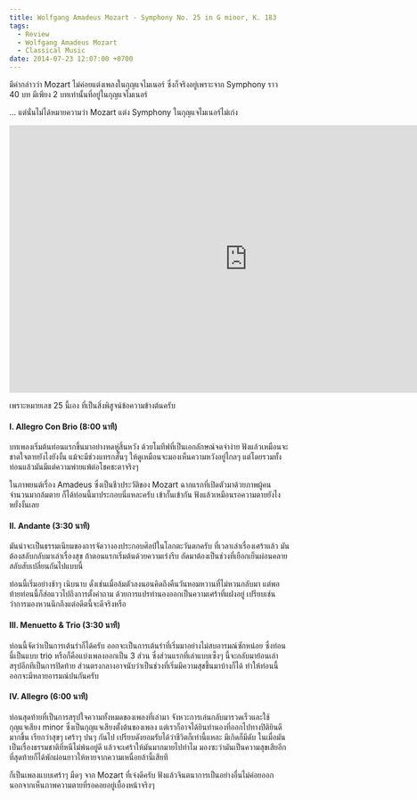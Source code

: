 ```yaml
---
title: Wolfgang Amadeus Mozart - Symphony No. 25 in G minor, K. 183
tags:
  - Review
  - Wolfgang Amadeus Mozart
  - Classical Music
date: 2014-07-23 12:07:00 +0700
---
```


มีคำกล่าวว่า Mozart ไม่ค่อยแต่งเพลงในกุญแจไมเนอร์ ซึ่งก็จริงอยู่เพราะจาก Symphony ราว 40 บท มีเพียง 2 บทเท่านั้นที่อยู่ในกุญแจไมเนอร์

... แต่นั่นไม่ได้หมายความว่า Mozart แต่ง Symphony ในกุญแจไมเนอร์ไม่เก่ง

<iframe width="853" height="480" src="https://www.youtube.com/embed/Vh-7NZbg65M" frameborder="0" allowfullscreen></iframe>

เพราะหมายเลข 25 นี้เอง ที่เป็นสิ่งพิสูจน์ข้อความข้างต้นครับ

#### I. Allegro Con Brio (8:00 นาที)

บทเพลงเริ่มต้นท่อนแรกขึ้นมาอย่างหดหู่สิ้นหวัง ด้วยโมทีฟที่เป็นเอกลักษณ์จดจำง่าย ฟังแล้วเหมือนจะขาดใจตายยังไงยังงั้น แม้จะมีช่วงแทรกสั้นๆ ให้ดูเหมือนจะมองเห็นความหวังอยู่ไกลๆ แต่โดยรวมทั้งท่อนแล้วมันมีแต่ความพ่ายแพ้ต่อโชคชะตาจริงๆ

ในภาพยนต์เรื่อง Amadeus ซึ่งเป็นชีวประวัติของ Mozart ฉากแรกที่เปิดตัวมาด้วยภาพผู้คนจำนวนมากล้มตาย ก็ได้ท่อนนี้มาประกอบนี่แหละครับ เข้ากั๊นเข้ากัน ฟังแล้วเหมือนรอความตายยังไงหยั่งงั้นเลย

#### II. Andante (3:30 นาที)

มันน่าจะเป็นธรรมเนียมของการจัดวางองประกอบศิลป์ในโลกตะวันตกครับ ที่เวลาเล่าเรื่องเศร้าแล้ว มันต้องสลับกลับมาเล่าเรื่องสุข ถ้าตอนแรกเริ่มต้นด้วยความเร่งรีบ ถัดมาต้องเป็นช่วงที่เยือกเย็นผ่อนคลาย สลับสับเปลี่ยนกันไปแบบนี้

ท่อนนี้เริ่มอย่างช้าๆ เนิบนาบ ดั่งเช่นเมื่อล้มตัวลงนอนคิดถึงคืนวันหอมหวานที่ไม่หวนกลับมา แต่พอท้ายท่อนนี้ก็ส่อแววไปถึงการตั้งคำถาม ด้วยการแปรทำนองออกเป็นความเศร้าที่แฝงอยู่ เปรียบเช่นว่าการมองหวนนึกถึงแต่อดีตนี้จะดีจริงหรือ

#### III. Menuetto & Trio (3:30 นาที)

ท่อนนี้จัดว่าเป็นการเต้นรำก็ได้ครับ ออกจะเป็นการเต้นรำที่เริ่มมาอย่างไม่สบอารมณ์ซักหน่อย ซึ่งท่อนนี้เป็นแบบ trio หรือก็คือแบ่งเพลงออกเป็น 3 ส่วน ซึ่งส่วนแรกที่เล่าแบบเซ็งๆ นี้จะกลับมาย้อนเล่าสรุปอีกทีเป็นการปิดท้าย ส่วนตรงกลางอาจนับว่าเป็นช่วงที่เริ่มมีความสุขขึ้นมาบ้างก็ได้ ทำให้ท่อนนี้ออกจะมีหลายอารมณ์ปนกันครับ

#### IV. Allegro (6:00 นาที)

ท่อนสุดท้ายที่เป็นการสรุปใจความทั้งหมดของเพลงที่เล่ามา จังหวะการเล่นกลับมารวดเร็วและใช้กุญแจเสียง minor ซึ่งเป็นกุญแจเสียงตั้งต้นของเพลง แต่เราก็อาจได้ยินทำนองที่ออกไปทางปิติยินดีมากขึ้น เรียกว่าสุขๆ เศร้าๆ ปนๆ กันไป เปรียบดังยอมรับได้ว่าชีวิตก็เท่านี้แหละ มีเกิดก็มีดับ ในเมื่อมันเป็นเรื่องธรรมชาติที่หนีไม่พ้นอยู่ดี แล้วจะเศร้าให้มันมากมายไปทำไม มองซะว่ามันเป็นความสุขเสียอีก ที่สุดท้ายก็ได้พักผ่อนยาวให้หายจากความเหนื่อยล้านี้เสียที

ก็เป็นเพลงแบบเศร้าๆ มืดๆ จาก Mozart ที่เจ๋งดีครับ ฟังแล้วจินตนาการเป็นอย่างอื่นไม่ค่อยออก นอกจากเห็นภาพความตายที่รอคอยอยู่เบื้องหน้าจริงๆ
